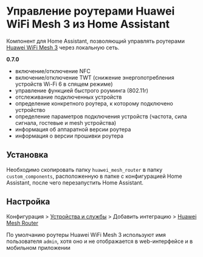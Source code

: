 # Управление роутерами Huawei WiFi Mesh 3 из Home Assistant

Компонент для Home Assistant, позволяющий управлять роутерами [Huawei WiFi Mesh 3](https://consumer.huawei.com/ru/routers/wifi-mesh3/) через локальную сеть.

**0.7.0**

- включение/отключение NFC
- включение/отключение TWT (снижение энергопотребления устройств Wi-Fi 6 в спящем режиме)
- управление функцией быстрого роуминга (802.11r)
- отслеживание подключенных устройств
- определение конкретного роутера, к которому подключено устройство
- определение параметров подключения устройств (частота, сила сигнала, гостевые и mesh устройства)
- информация об аппаратной версии роутера
- информация о версии прошивки роутера

## Установка

Необходимо скопировать папку `huawei_mesh_router` в папку `custom_components`, расположенную в папке с конфигурацией Home Assistant, после чего перезапустить Home Assistant.

## Настройка

Конфигурация > [Устройства и службы](https://my.home-assistant.io/redirect/integrations/) > Добавить интеграцию > [Huawei Mesh Router](https://my.home-assistant.io/redirect/config_flow_start/?domain=huawei_mesh_router)

По умолчанию роутеры Huawei WiFi Mesh 3 используют имя пользователя `admin`, хотя оно и не отображается в web-интерфейсе и в мобильном приложении